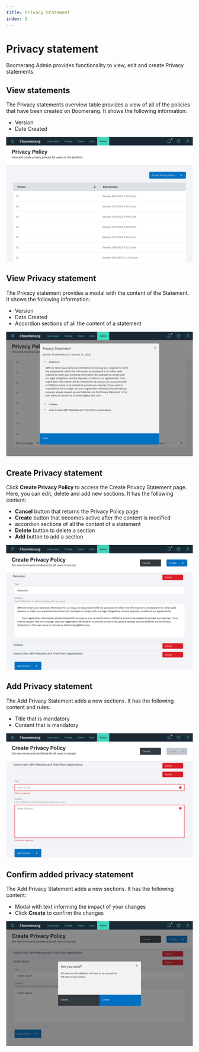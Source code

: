 ```yaml
---
title: Privacy Statement
index: 9
---
```


# Privacy statement

Boomerang Admin provides functionality to view, edit and create Privacy statements.

## View statements

The Privacy statements overview table provides a view of all of the policies that have been created on Boomerang. It shows the following information:

- Version
- Date Created

![View Statements](./assets/img/privacy-statement/privacy-policy-table.png)

## View Privacy statement

The Privacy statement provides a modal with the content of the Statement. It shows the following information:

- Version
- Date Created
- Accordion sections of all the content of a statement

![View Privacy Statement](./assets/img/privacy-statement/privacy-policy-statement.png)

## Create Privacy statement

Click **Create Privacy Policy** to access the Create Privacy Statement page. Here, you can edit, delete and add new sections. It has the following content:

- **Cancel** button that returns the Privacy Policy page
- **Create** button that becomes active after the content is modified
- accordion sections of all the content of a statement
- **Delete** button to delete a section
- **Add** button to add a section

![Create Privacy Statement](./assets/img/privacy-statement/privacy-policy-create.png)

## Add Privacy statement

The Add Privacy Statement adds a new sections. It has the following content and rules:

- Title that is mandatory
- Content that is mandatory

![Add Privacy Statement](./assets/img/privacy-statement/privacy-policy-add-section.png)

## Confirm added privacy statement

The Add Privacy Statement adds a new sections. It has the following content:

- Modal with text informing the impact of your changes
- Click **Create** to confirm the changes

![Confirmation Add Privacy Statement](./assets/img/privacy-statement/privacy-policy-add-confirmation.png)
